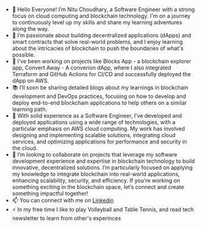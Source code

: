 - 👋 Hello Everyone! I’m Nitu Choudhary, a Software Engineer with a strong focus on cloud computing and blockchain technology. I'm on a journey to continuously level up my skills and share my learning adventures along the way.
- 👀 I’m passionate about building decentralized applications (dApps) and smart contracts that solve real-world problems, and I enjoy learning about the intricacies of blockchain to push the boundaries of what's possible.
- 🌱 I’ve been working on projects like Blocks App - a blockchain explorer app, Convert Away - A converion dApp, where I also integrated Terraform and GitHub Actions for CI/CD and successfully deployed the dApp on AWS.
- 📚 I’ll soon be sharing detailed blogs about my learnings in blockchain development and DevOps practices, focusing on how to develop and deploy end-to-end blockchain applications to help others on a similar learning path.
- 💼 With solid experience as a Software Engineer, I’ve developed and deployed applications using a wide range of technologies, with a particular emphasis on AWS cloud computing. My work has involved designing and implementing scalable solutions, integrating cloud services, and optimizing applications for performance and security in the cloud.
- 💞️ I’m looking to collaborate on projects that leverage my software development experience and expertise in blockchain technology to build innovative, decentralized solutions. I’m particularly focused on applying my knowledge to integrate blockchain into real-world applications, enhancing scalability, security, and efficiency. If you're working on something exciting in the blockchain space, let’s connect and create something impactful together!
- 📫 You can connect with me on [Linkedin](https://www.linkedin.com/in/nitu-choudhary/)
- ⚡ In my free time I like to play Volleyball and Table Tennis, and read tech newsletter to learn from other's experinces
<!---
nitu-choudhary/nitu-choudhary is a ✨ special ✨ repository because its `README.md` (this file) appears on your GitHub profile.
You can click the Preview link to take a look at your changes.
--->
